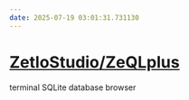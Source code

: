 ```yaml
---
date: 2025-07-19 03:01:31.731130
---
```


# [ZetloStudio/ZeQLplus](https://github.com/ZetloStudio/ZeQLplus)

terminal SQLite database browser